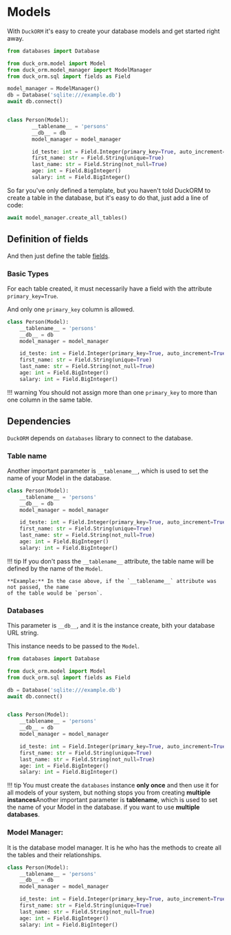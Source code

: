 # Models

With `DuckORM` it's easy to create your database models and get started right away.

``` python hl_lines="12"
from databases import Database

from duck_orm.model import Model
from duck_orm.model_manager import ModelManager
from duck_orm.sql import fields as Field

model_manager = ModelManager()
db = Database('sqlite:///example.db')
await db.connect()


class Person(Model):
        __tablename__ = 'persons'
        __db__ = db
        model_manager = model_manager

        id_teste: int = Field.Integer(primary_key=True, auto_increment=True)
        first_name: str = Field.String(unique=True)
        last_name: str = Field.String(not_null=True)
        age: int = Field.BigInteger()
        salary: int = Field.BigInteger()
```

So far you've only defined a template, but you haven't told DuckORM to create
a table in the database, but it's easy to do that, just add a line of code:

``` python
await model_manager.create_all_tables()
```

## Definition of fields

And then just define the table [fields](../fields/index.md).

### Basic Types

For each table created, it must necessarily have a field with the attribute
`primary_key=True`.

And only one `primary_key` column is allowed.

``` python hl_lines="6-10"
class Person(Model):
    __tablename__ = 'persons'
    __db__ = db
    model_manager = model_manager

    id_teste: int = Field.Integer(primary_key=True, auto_increment=True)
    first_name: str = Field.String(unique=True)
    last_name: str = Field.String(not_null=True)
    age: int = Field.BigInteger()
    salary: int = Field.BigInteger()
```

!!! warning 
    You should not assign more than one `primary_key` to more than one column 
    in the same table.

## Dependencies

`DuckORM` depends on `databases` library to connect to the database.

### Table name

Another important parameter is `__tablename__`, which is used to set the name
 of your Model in the database.

``` python hl_lines="2"
class Person(Model):
    __tablename__ = 'persons'
    __db__ = db
    model_manager = model_manager

    id_teste: int = Field.Integer(primary_key=True, auto_increment=True)
    first_name: str = Field.String(unique=True)
    last_name: str = Field.String(not_null=True)
    age: int = Field.BigInteger()
    salary: int = Field.BigInteger()
```

!!! tip
    If you don't pass the `__tablename__` attribute, the table name will be
    defined by the name of the `Model`.
    
    **Example:** In the case above, if the `__tablename__` attribute was not passed, the name
    of the table would be `person`.




### Databases

This parameter is `__db__`, and it is the instance create, bith your database 
URL string.

This instance needs to be passed to the `Model`.

``` python hl_lines="1 6 7 12"
from databases import Database

from duck_orm.model import Model
from duck_orm.sql import fields as Field

db = Database('sqlite:///example.db')
await db.connect()


class Person(Model):
    __tablename__ = 'persons'
    __db__ = db
    model_manager = model_manager

    id_teste: int = Field.Integer(primary_key=True, auto_increment=True)
    first_name: str = Field.String(unique=True)
    last_name: str = Field.String(not_null=True)
    age: int = Field.BigInteger()
    salary: int = Field.BigInteger()
```

!!! tip
    You must create the `databases` instance **only once** and then
    use it for all models of your system, but nothing stops you from creating
    **multiple instances**Another important parameter is __tablename__, which is used to set the name of your Model in the database. if you want to use **multiple databases**.

### Model Manager:

It is the database model manager. It is he who has the methods to create all the
tables and their relationships.

``` python hl_lines="4"
class Person(Model):
    __tablename__ = 'persons'
    __db__ = db
    model_manager = model_manager

    id_teste: int = Field.Integer(primary_key=True, auto_increment=True)
    first_name: str = Field.String(unique=True)
    last_name: str = Field.String(not_null=True)
    age: int = Field.BigInteger()
    salary: int = Field.BigInteger()
```